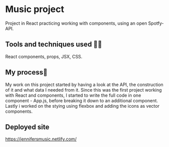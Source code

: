 # Music project

Project in React practicing working with components, using an open Spotfy-API. 

## Tools and techniques used 💪🏼

React components, props, JSX, CSS.

## My process🧠

My work on this project started by having a look at the API, the construction of it and what data I needed from it. Since this was the first project working with React and components, I started to write the full code in one component - App.js, before breaking it down to an additional component. Lastly i worked on the stying using flexbox and adding the icons as vector components.

## Deployed site
 https://jennifersmusic.netlify.com/
